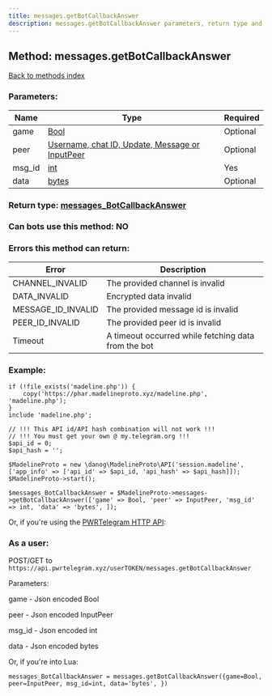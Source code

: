 ```yaml
---
title: messages.getBotCallbackAnswer
description: messages.getBotCallbackAnswer parameters, return type and example
---
```

## Method: messages.getBotCallbackAnswer  
[Back to methods index](index.md)


### Parameters:

| Name     |    Type       | Required |
|----------|---------------|----------|
|game|[Bool](../types/Bool.md) | Optional|
|peer|[Username, chat ID, Update, Message or InputPeer](../types/InputPeer.md) | Optional|
|msg\_id|[int](../types/int.md) | Yes|
|data|[bytes](../types/bytes.md) | Optional|


### Return type: [messages\_BotCallbackAnswer](../types/messages_BotCallbackAnswer.md)

### Can bots use this method: **NO**


### Errors this method can return:

| Error    | Description   |
|----------|---------------|
|CHANNEL_INVALID|The provided channel is invalid|
|DATA_INVALID|Encrypted data invalid|
|MESSAGE_ID_INVALID|The provided message id is invalid|
|PEER_ID_INVALID|The provided peer id is invalid|
|Timeout|A timeout occurred while fetching data from the bot|


### Example:


```
if (!file_exists('madeline.php')) {
    copy('https://phar.madelineproto.xyz/madeline.php', 'madeline.php');
}
include 'madeline.php';

// !!! This API id/API hash combination will not work !!!
// !!! You must get your own @ my.telegram.org !!!
$api_id = 0;
$api_hash = '';

$MadelineProto = new \danog\MadelineProto\API('session.madeline', ['app_info' => ['api_id' => $api_id, 'api_hash' => $api_hash]]);
$MadelineProto->start();

$messages_BotCallbackAnswer = $MadelineProto->messages->getBotCallbackAnswer(['game' => Bool, 'peer' => InputPeer, 'msg_id' => int, 'data' => 'bytes', ]);
```

Or, if you're using the [PWRTelegram HTTP API](https://pwrtelegram.xyz):



### As a user:

POST/GET to `https://api.pwrtelegram.xyz/userTOKEN/messages.getBotCallbackAnswer`

Parameters:

game - Json encoded Bool

peer - Json encoded InputPeer

msg_id - Json encoded int

data - Json encoded bytes




Or, if you're into Lua:

```
messages_BotCallbackAnswer = messages.getBotCallbackAnswer({game=Bool, peer=InputPeer, msg_id=int, data='bytes', })
```

